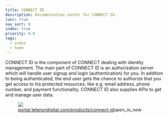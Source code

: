 ```yaml
---
title: CONNECT ID
description: Documentation center for CONNECT ID.
lunr: true
nav_sort: 0
index: true
priority: 0.8
tags:
  - index
  - home
---
```


CONNECT ID is the component of CONNECT dealing with identity management. The main part of CONNECT ID is an authorization server which will handle user signup and login (authentication) for you. In addition to being authenticated, the end user gets the chance to authorize that you get access to his protected resources, like e.g. email address, phone number, and payment functionality. CONNECT ID also supplies APIs to get and manage user data.

<figure>
	<img src="https://portal.telenordigital.com/upload/_banner/Connect-1.png">
	<figcaption>
		<a href="https://portal.telenordigital.com/products/connect-id" target="_blank">portal.telenordigital.com/products/connect-id</a><i class="material-icons md-18">open_in_new</i>
	</figcaption>
</figure>
